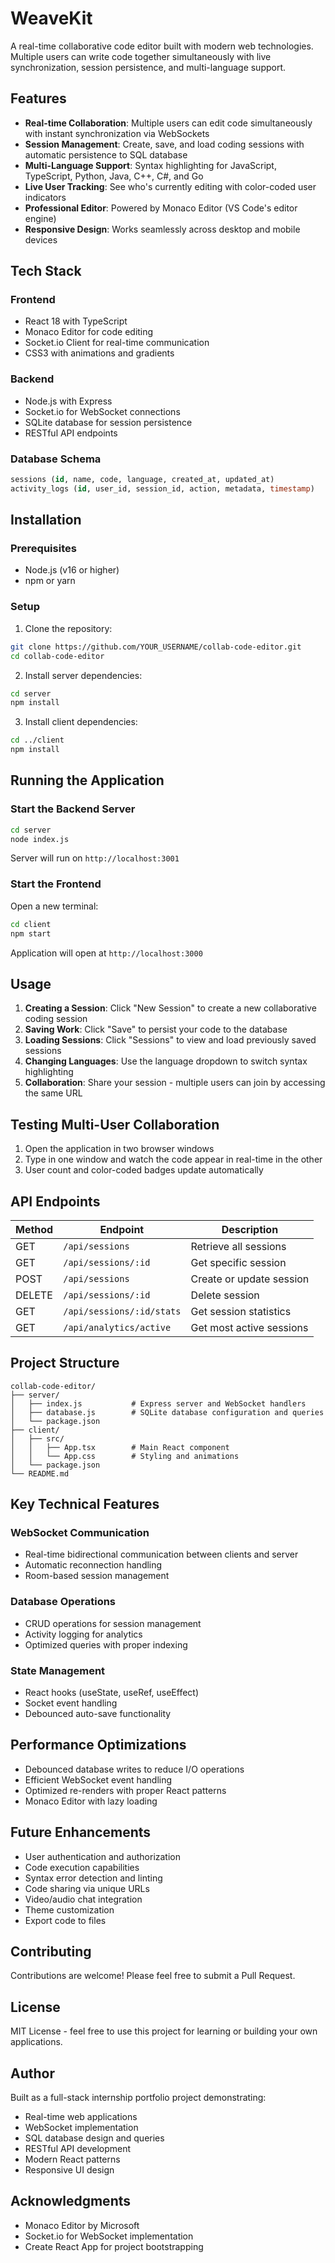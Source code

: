 # WeaveKit

A real-time collaborative code editor built with modern web technologies. Multiple users can write code together simultaneously with live synchronization, session persistence, and multi-language support.

## Features

- **Real-time Collaboration**: Multiple users can edit code simultaneously with instant synchronization via WebSockets
- **Session Management**: Create, save, and load coding sessions with automatic persistence to SQL database
- **Multi-Language Support**: Syntax highlighting for JavaScript, TypeScript, Python, Java, C++, C#, and Go
- **Live User Tracking**: See who's currently editing with color-coded user indicators
- **Professional Editor**: Powered by Monaco Editor (VS Code's editor engine)
- **Responsive Design**: Works seamlessly across desktop and mobile devices

## Tech Stack

### Frontend
- React 18 with TypeScript
- Monaco Editor for code editing
- Socket.io Client for real-time communication
- CSS3 with animations and gradients

### Backend
- Node.js with Express
- Socket.io for WebSocket connections
- SQLite database for session persistence
- RESTful API endpoints

### Database Schema
```sql
sessions (id, name, code, language, created_at, updated_at)
activity_logs (id, user_id, session_id, action, metadata, timestamp)
```

## Installation

### Prerequisites
- Node.js (v16 or higher)
- npm or yarn

### Setup

1. Clone the repository:
```bash
git clone https://github.com/YOUR_USERNAME/collab-code-editor.git
cd collab-code-editor
```

2. Install server dependencies:
```bash
cd server
npm install
```

3. Install client dependencies:
```bash
cd ../client
npm install
```

## Running the Application

### Start the Backend Server
```bash
cd server
node index.js
```
Server will run on `http://localhost:3001`

### Start the Frontend
Open a new terminal:
```bash
cd client
npm start
```
Application will open at `http://localhost:3000`

## Usage

1. **Creating a Session**: Click "New Session" to create a new collaborative coding session
2. **Saving Work**: Click "Save" to persist your code to the database
3. **Loading Sessions**: Click "Sessions" to view and load previously saved sessions
4. **Changing Languages**: Use the language dropdown to switch syntax highlighting
5. **Collaboration**: Share your session - multiple users can join by accessing the same URL

## Testing Multi-User Collaboration

1. Open the application in two browser windows
2. Type in one window and watch the code appear in real-time in the other
3. User count and color-coded badges update automatically

## API Endpoints

| Method | Endpoint | Description |
|--------|----------|-------------|
| GET | `/api/sessions` | Retrieve all sessions |
| GET | `/api/sessions/:id` | Get specific session |
| POST | `/api/sessions` | Create or update session |
| DELETE | `/api/sessions/:id` | Delete session |
| GET | `/api/sessions/:id/stats` | Get session statistics |
| GET | `/api/analytics/active` | Get most active sessions |

## Project Structure

```
collab-code-editor/
├── server/
│   ├── index.js           # Express server and WebSocket handlers
│   ├── database.js        # SQLite database configuration and queries
│   └── package.json
├── client/
│   ├── src/
│   │   ├── App.tsx        # Main React component
│   │   └── App.css        # Styling and animations
│   └── package.json
└── README.md
```

## Key Technical Features

### WebSocket Communication
- Real-time bidirectional communication between clients and server
- Automatic reconnection handling
- Room-based session management

### Database Operations
- CRUD operations for session management
- Activity logging for analytics
- Optimized queries with proper indexing

### State Management
- React hooks (useState, useRef, useEffect)
- Socket event handling
- Debounced auto-save functionality

## Performance Optimizations

- Debounced database writes to reduce I/O operations
- Efficient WebSocket event handling
- Optimized re-renders with proper React patterns
- Monaco Editor with lazy loading

## Future Enhancements

- User authentication and authorization
- Code execution capabilities
- Syntax error detection and linting
- Code sharing via unique URLs
- Video/audio chat integration
- Theme customization
- Export code to files

## Contributing

Contributions are welcome! Please feel free to submit a Pull Request.

## License

MIT License - feel free to use this project for learning or building your own applications.

## Author

Built as a full-stack internship portfolio project demonstrating:
- Real-time web applications
- WebSocket implementation
- SQL database design and queries
- RESTful API development
- Modern React patterns
- Responsive UI design

## Acknowledgments

- Monaco Editor by Microsoft
- Socket.io for WebSocket implementation
- Create React App for project bootstrapping